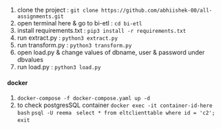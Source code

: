 1. clone the project : ``` git clone https://github.com/abhiishek-00/all-assignments.git ``` 
2. open terminal here & go to bi-etl : ``` cd bi-etl ``` 
3. install requirements.txt : ``` pip3 install -r requirements.txt ``` 
4. run extract.py : ``` python3 extract.py ```  
5. run transform.py : ``` python3 transform.py ``` 
6. open load.py & change values of dbname, user & password under dbvalues
7. run load.py : ``` python3 load.py ```


#### docker
1. ```docker-compose -f docker-compose.yaml up -d```
2. to check postgresSQL container
   ```docker exec -it container-id-here bash```
   ```psql -U reema ```
   ```select * from eltclienttable where id = 'c2'; ```
   ``` exit ```
